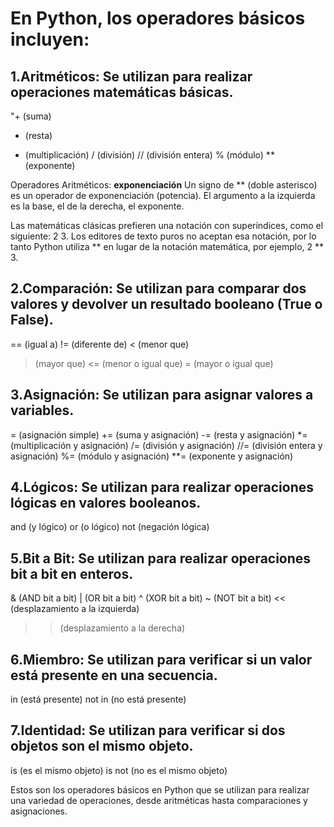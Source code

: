 # En Python, los operadores básicos incluyen:

## 1.Aritméticos: Se utilizan para realizar operaciones matemáticas básicas.

"+ (suma)
-  (resta)
* (multiplicación)
/ (división)
// (división entera)
% (módulo)
** (exponente)

Operadores Aritméticos: **exponenciación**
Un signo de ** (doble asterisco) es un operador de exponenciación (potencia). 
El argumento a la izquierda es la base, el de la derecha, el exponente.

Las matemáticas clásicas prefieren una notación con superíndices, como el siguiente: 2 3. 
Los editores de texto puros no aceptan esa notación, por lo tanto Python utiliza ** en lugar de la notación matemática, por ejemplo, 2 ** 3.

## 2.Comparación: Se utilizan para comparar dos valores y devolver un resultado booleano (True o False).

== (igual a)
!= (diferente de)
< (menor que)
> (mayor que)
<= (menor o igual que)
>= (mayor o igual que)

## 3.Asignación: Se utilizan para asignar valores a variables.

= (asignación simple)
+= (suma y asignación)
-= (resta y asignación)
*= (multiplicación y asignación)
/= (división y asignación)
//= (división entera y asignación)
%= (módulo y asignación)
**= (exponente y asignación)

## 4.Lógicos: Se utilizan para realizar operaciones lógicas en valores booleanos.

and (y lógico)
or (o lógico)
not (negación lógica)

## 5.Bit a Bit: Se utilizan para realizar operaciones bit a bit en enteros.

& (AND bit a bit)
| (OR bit a bit)
^ (XOR bit a bit)
~ (NOT bit a bit)
<< (desplazamiento a la izquierda)
>> (desplazamiento a la derecha)

## 6.Miembro: Se utilizan para verificar si un valor está presente en una secuencia.

in (está presente)
not in (no está presente)

## 7.Identidad: Se utilizan para verificar si dos objetos son el mismo objeto.

is (es el mismo objeto)
is not (no es el mismo objeto)

Estos son los operadores básicos en Python que se utilizan para realizar una variedad de operaciones, desde aritméticas hasta comparaciones y asignaciones.